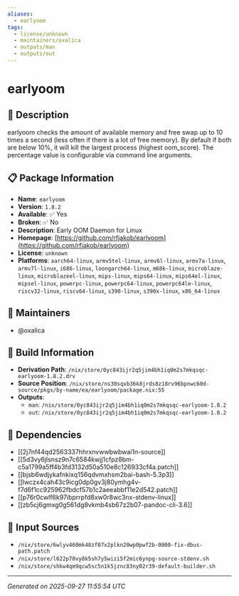 ```yaml
---
aliases:
  - earlyoom
tags:
  - license/unknown
  - maintainers/oxalica
  - outputs/man
  - outputs/out
---
```


# earlyoom

## 📝 Description

earlyoom checks the amount of available memory and free swap up to 10
times a second (less often if there is a lot of free memory). By default
if both are below 10%, it will kill the largest process (highest
oom_score). The percentage value is configurable via command line
arguments.


## 📋 Package Information

- **Name**: `earlyoom`
- **Version**: `1.8.2`
- **Available**: ✅ Yes
- **Broken**: ✅ No
- **Description**: Early OOM Daemon for Linux
- **Homepage**: [https://github.com/rfjakob/earlyoom](https://github.com/rfjakob/earlyoom)
- **License**: `unknown`
- **Platforms**: `aarch64-linux`, `armv5tel-linux`, `armv6l-linux`, `armv7a-linux`, `armv7l-linux`, `i686-linux`, `loongarch64-linux`, `m68k-linux`, `microblaze-linux`, `microblazeel-linux`, `mips-linux`, `mips64-linux`, `mips64el-linux`, `mipsel-linux`, `powerpc-linux`, `powerpc64-linux`, `powerpc64le-linux`, `riscv32-linux`, `riscv64-linux`, `s390-linux`, `s390x-linux`, `x86_64-linux`
## 👥 Maintainers

- @oxalica


## 🔧 Build Information

- **Derivation Path**: `/nix/store/0yc843ijr2q5jim4bh1iq0m2s7mkqsqc-earlyoom-1.8.2.drv`
- **Source Position**: `/nix/store/ns30sqxb36k8jrds8z18rv96bpnwc60d-source/pkgs/by-name/ea/earlyoom/package.nix:55`
- **Outputs**:
  - `man`:  `/nix/store/0yc843ijr2q5jim4bh1iq0m2s7mkqsqc-earlyoom-1.8.2`
  - `out`:  `/nix/store/0yc843ijr2q5jim4bh1iq0m2s7mkqsqc-earlyoom-1.8.2`

## 🔗 Dependencies

- [[2j7nf44qd2563337hhrxnvwwbwbwai1n-source]]
- [[5d3vy6jlsnsz9n7c6584kwjj1cfpz8bm-c5a1799a5ff4b3fd3132d50a510e8c126933cf4a.patch]]
- [[bjsb6wdjykafnkixq156qdvmxhsm2bai-bash-5.3p3]]
- [[lwczx4cah43c9icg0dp0gv3j80ymhg4v-f7d6f1cc925962fbdcf57b1c2aeeabbf11e2d542.patch]]
- [[p76r0cwlf6k97ibprrpfd8xw0r8wc3nx-stdenv-linux]]
- [[zb5cj6gmxg0g561dg8vkmb4sb67z2b07-pandoc-cli-3.6]]

## 📁 Input Sources

- `/nix/store/6wlyv460mk48zf07x2plkn20wp0pwf2b-0000-fix-dbus-path.patch`
- `/nix/store/l622p70vy8k5sh7y5wizi5f2mic6ynpg-source-stdenv.sh`
- `/nix/store/shkw4qm9qcw5sc5n1k5jznc83ny02r39-default-builder.sh`

---
*Generated on 2025-09-27 11:55:54 UTC*

